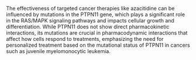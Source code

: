 The effectiveness of targeted cancer therapies like azacitidine can be influenced by mutations in the PTPN11 gene, which plays a significant role in the RAS/MAPK signaling pathways and impacts cellular growth and differentiation. While PTPN11 does not show direct pharmacokinetic interactions, its mutations are crucial in pharmacodynamic interactions that affect how cells respond to treatments, emphasizing the need for personalized treatment based on the mutational status of PTPN11 in cancers such as juvenile myelomonocytic leukemia.